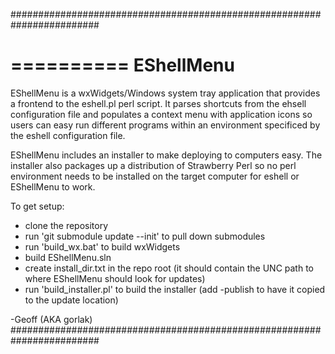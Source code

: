 ########################################################################

==========
EShellMenu
==========

EShellMenu is a wxWidgets/Windows system tray application that provides
a frontend to the eshell.pl perl script.  It parses shortcuts from the
ehsell configuration file and populates a context menu with application
icons so users can easy run different programs within an environment
specificed by the eshell configuration file.

EShellMenu includes an installer to make deploying to computers easy.
The installer also packages up a distribution of Strawberry Perl so no
perl environment needs to be installed on the target computer for eshell
or EShellMenu to work.

To get setup:
* clone the repository
* run 'git submodule update --init' to pull down submodules
* run 'build_wx.bat' to build wxWidgets
* build EShellMenu.sln
* create install_dir.txt in the repo root (it should contain the UNC
  path to where EShellMenu should look for updates)
* run 'build_installer.pl' to build the installer (add -publish to have
  it copied to the update location)

-Geoff (AKA gorlak)
########################################################################
